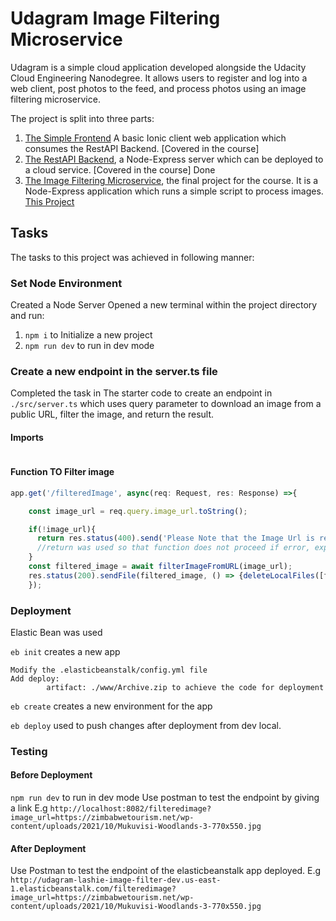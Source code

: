 # Udagram Image Filtering Microservice

Udagram is a simple cloud application developed alongside the Udacity Cloud Engineering Nanodegree. It allows users to register and log into a web client, post photos to the feed, and process photos using an image filtering microservice.

The project is split into three parts:
1. [The Simple Frontend](https://github.com/udacity/cloud-developer/tree/master/course-02/exercises/udacity-c2-frontend)
A basic Ionic client web application which consumes the RestAPI Backend. [Covered in the course]
2. [The RestAPI Backend](https://github.com/udacity/cloud-developer/tree/master/course-02/exercises/udacity-c2-restapi), a Node-Express server which can be deployed to a cloud service. [Covered in the course] Done 
3. [The Image Filtering Microservice](https://github.com/udacity/cloud-developer/tree/master/course-02/project/image-filter-starter-code), the final project for the course. It is a Node-Express application which runs a simple script to process images. [This Project](https://github.com/JeraldLashy/udagram-lashie-image-filter.git)

## Tasks
The tasks to this project was achieved in following manner:


### Set Node Environment

Created a Node Server
Opened a new terminal within the project directory and run:

1.  `npm i` to Initialize a new project
2.  `npm run dev` to run in dev mode

### Create a new endpoint in the server.ts file

Completed the task in The starter code to create an endpoint in `./src/server.ts` which uses query parameter to download an image from a public URL, filter the image, and return the result.

#### Imports

```typescript

```

#### Function TO Filter image


```typescript
app.get('/filteredImage', async(req: Request, res: Response) =>{

    const image_url = req.query.image_url.toString();

    if(!image_url){
      return res.status(400).send('Please Note that the Image Url is reuired');
      //return was used so that function does not proceed if error, exposing a bug here.
    } 
    const filtered_image = await filterImageFromURL(image_url);
    res.status(200).sendFile(filtered_image, () => {deleteLocalFiles([filtered_image])});
    });
```

### Deployment

Elastic Bean was used

`eb init` creates a new app

    Modify the .elasticbeanstalk/config.yml file
    Add deploy:
            artifact: ./www/Archive.zip to achieve the code for deployment

`eb create` creates a  new environment for the app

`eb deploy` used to push changes after deployment from dev local.

### Testing

#### Before Deployment
`npm run dev` to run in dev mode
    Use postman to test the endpoint by giving a link
    E.g
    `http://localhost:8082/filteredimage?image_url=https://zimbabwetourism.net/wp-content/uploads/2021/10/Mukuvisi-Woodlands-3-770x550.jpg`

#### After Deployment

Use Postman to test the endpoint of the elasticbeanstalk app deployed.
    E.g 
    `http://udagram-lashie-image-filter-dev.us-east-1.elasticbeanstalk.com/filteredimage?image_url=https://zimbabwetourism.net/wp-content/uploads/2021/10/Mukuvisi-Woodlands-3-770x550.jpg`

